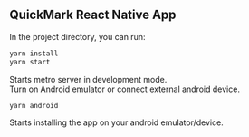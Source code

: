 ## QuickMark React Native App

In the project directory, you can run:

```sh
yarn install
yarn start

```

Starts metro server in development mode.<br>
Turn on Android emulator or connect external android device.

```sh
yarn android
```

Starts installing the app on your android emulator/device.<br>
